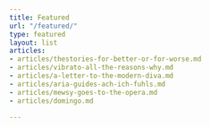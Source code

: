 ```yaml
---
title: Featured
url: "/featured/"
type: featured
layout: list
articles:
- articles/thestories-for-better-or-for-worse.md
- articles/vibrato-all-the-reasons-why.md
- articles/a-letter-to-the-modern-diva.md
- articles/aria-guides-ach-ich-fuhls.md
- articles/mewsy-goes-to-the-opera.md
- articles/domingo.md

---
```

